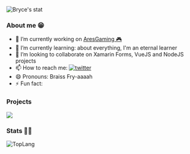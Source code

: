 
![Bryce's stat](https://github-readme-stats.vercel.app/api?username=bricefriha&show_icons=true&theme=dark)

<!--
**bricefriha/bricefriha** is a ✨ _special_ ✨ repository because its `README.md` (this file) appears on your GitHub profile.

Here are some ideas to get you started:

- 🔭 I’m currently working on ...
- 🌱 I’m currently learning ...
- 👯 I’m looking to collaborate on ...
- 🤔 I’m looking for help with ...
- 💬 Ask me about ...
- 📫 How to reach me: ...
- 😄 Pronouns: ...
- ⚡ Fun fact: ...
-->

### About me 😁
- 🔭 I’m currently working on [AresGaming 🎮](https://github.com/bricefriha/AresGaming)
- 🌱 I’m currently learning: about everything, I'm an eternal learner 
- 👯 I’m looking to collaborate on Xamarin Forms, VueJS and NodeJS projects
- 📫 How to reach me: 
      [![twitter](https://img.shields.io/twitter/follow/BriceFriha?label=Follow%20on%20Twitter&style=social)](https://twitter.com/BriceFriha?ref_src=twsrc%5Etfw)
- 😄 Pronouns: Braiss Fry-aaaah
- ⚡ Fun fact: 

### Projects
<a href="https://github.com/bricefriha/AresGaming">
  <img align="center" src="https://github-readme-stats.vercel.app/api/pin/?username=bricefriha&repo=AresGaming&theme=dark" />
</a>

### Stats 👨‍🔬
![TopLang](https://github-readme-stats.vercel.app/api/top-langs/?username=bricefriha&theme=dark)
